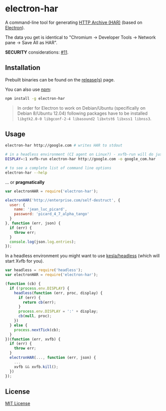 # electron-har

A command-line tool for generating [HTTP Archive (HAR)](http://www.softwareishard.com/blog/har-12-spec/) (based on [Electron](http://electron.atom.io/)).

The data you get is identical to "Chromium -> Developer Tools -> Network pane -> Save All as HAR".

**SECURITY** considerations: [#11](https://github.com/shyiko/electron-har/issues/11).

## Installation

Prebuilt binaries can be found on the [release(s)](https://github.com/shyiko/electron-har/releases) page.

You can also use [npm](https://www.npmjs.com/):

```sh
npm install -g electron-har
```

> In order for Electron to work on Debian/Ubuntu (specifically on Debian 8/Ubuntu 12.04)
following packages have to be installed `libgtk2.0-0 libgconf-2-4 libasound2 libxtst6 libxss1 libnss3`.

## Usage

```sh
electron-har http://google.com # writes HAR to stdout

# in a headless environment (CI agent on Linux?) - xvfb-run will do just fine 
DISPLAY=:1 xvfb-run electron-har http://google.com -o google_com.har

# to see a complete list of command line options
electron-har --help
```

... or **pragmatically**

```js
var electronHAR = require('electron-har');

electronHAR('http://enterprise.com/self-destruct', {
  user: {
    name: 'jean_luc_picard',
    password: 'picard_4_7_alpha_tango'
  }
}, function (err, json) {
  if (err) {
    throw err;
  }
  console.log(json.log.entries);
});
```

In a headless environment you might want to use [kesla/headless](https://github.com/kesla/node-headless) (which will start Xvfb for you). 

```js
var headless = require('headless');
var electronHAR = require('electron-har');

(function (cb) {
  if (!process.env.DISPLAY) {
    headless(function (err, proc, display) {
      if (err) {
        return cb(err);
      }
      process.env.DISPLAY = ':' + display;
      cb(null, proc);
    })
  } else {
    process.nextTick(cb);
  }
})(function (err, xvfb) {
  if (err) {
    throw err;
  }
  electronHAR(..., function (err, json) {
    ...
    xvfb && xvfb.kill();
  })
});
```

## License

[MIT License](https://github.com/shyiko/electron-har/blob/master/mit.license)
